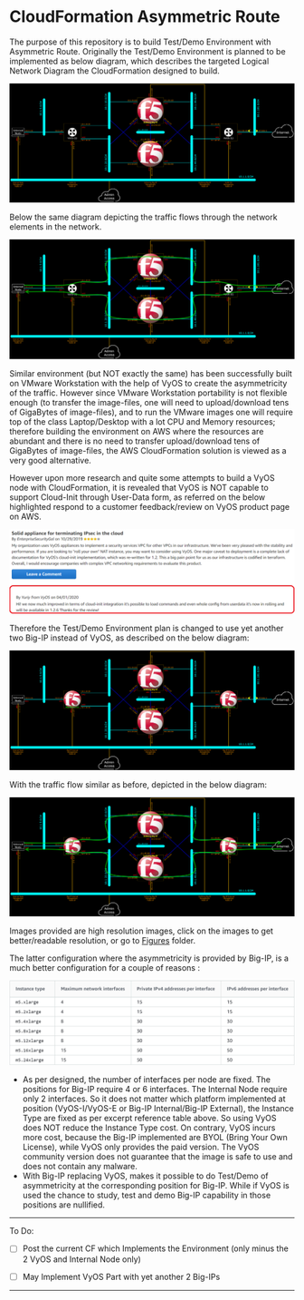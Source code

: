 # CloudFormation Asymmetric Route








The purpose of this repository is to build Test/Demo Environment with Asymmetric Route.
Originally the Test/Demo Environment is planned to be implemented as below diagram, which describes the targeted Logical Network Diagram the CloudFormation designed to build.

![Logical Network Diagram](Figures/LogicalNetworkDiagramVyOS.png)

Below the same diagram depicting the traffic flows through the network elements in the network.

![Logical Network Diagram with Service Flows](Figures/LogicalNetworkDiagramVyOSwithServiceFlows.png)



Similar environment (but NOT exactly the same) has been successfully built on VMware Workstation with the help of VyOS to create the asymmetricity of the traffic.
However since VMware Workstation portability is not flexible enough (to transfer the image-files, one will need to upload/download tens of GigaBytes of image-files), and to run the VMware images one will require top of the class Laptop/Desktop with a lot CPU and Memory resources;
therefore building the environment on AWS where the resources are abundant and there is no need to transfer upload/download tens of GigaBytes of image-files, the AWS CloudFormation solution is viewed as a very good alternative.

However upon more research and quite some attempts to build a VyOS node with CloudFormation, it is revealed that VyOS is NOT capable to support Cloud-Init through User-Data form, as referred on the below highlighted respond to a customer feedback/review on VyOS product page on AWS.

<a href="https://aws.amazon.com/marketplace/reviews/reviews-list/B07N3X1P1T/review/8e54e2e2-963c-4e6f-8fac-90a7adb8ec5b">![VyOS Respond](Figures/VyOSCFCloudInitUserDataSupport20200702Marked.png)</a>



Therefore the Test/Demo Environment plan is changed to use yet another two Big-IP instead of VyOS, as described on the below diagram:

![Logical Network Diagram](Figures/LogicalNetworkDiagramBigIP.png)

With the traffic flow similar as before, depicted in the below diagram:

![Logical Network Diagram with Service Flows](Figures/LogicalNetworkDiagramBigIPwithServiceFlows.png)

Images provided are high resolution images, click on the images to get better/readable resolution, or go to [Figures](Figures/) folder.

The latter configuration where the asymmetricity is provided by Big-IP, is a much better configuration for a couple of reasons :

<a href="https://docs.aws.amazon.com/AWSEC2/latest/UserGuide/using-eni.html">![Supported Interface Per Instance Type](Figures/SupportedInterfacePerInstanceType.png)</a>

* As per designed, the number of interfaces per node are fixed. The positions for Big-IP require 4 or 6 interfaces. The Internal Node require only 2 interfaces.
  So it does not matter which platform implemented at position (VyOS-I/VyOS-E or Big-IP Internal/Big-IP External), the Instance Type are fixed as per excerpt reference table above.
  So using VyOS does NOT reduce the Instance Type cost.
  On contrary, VyOS incurs more cost, because the Big-IP implemented are BYOL (Bring Your Own License), while VyOS only provides the paid version.
  The VyOS community version does not guarantee that the image is safe to use and does not contain any malware.
* With Big-IP replacing VyOS, makes it possible to do Test/Demo of asymmetricity at the corresponding position for Big-IP.
  While if VyOS is used the chance to study, test and demo Big-IP capability in those positions are nullified.




***



To Do:

- [ ] Post the current CF which Implements the Environment (only minus the 2 VyOS and Internal Node only)
- [ ] May Implement VyOS Part with yet another 2 Big-IPs



***


